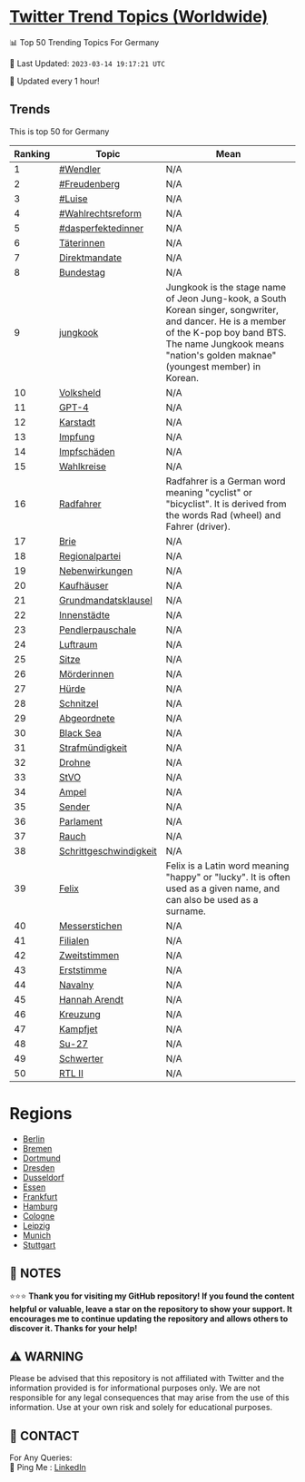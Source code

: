 [Twitter Trend Topics (Worldwide)](https://github.com/ErcinDedeoglu/Twitter-Trend-Topics)
==========


📊 Top 50 Trending Topics For Germany

📆 Last Updated: `2023-03-14 19:17:21 UTC`

🔧 Updated every 1 hour!


## Trends

This is top 50 for Germany

| Ranking | Topic | Mean |
| ------- | ------------ | ------------ |
| 1 | [#Wendler](http://twitter.com/search?q=%23Wendler) | N/A |
| 2 | [#Freudenberg](http://twitter.com/search?q=%23Freudenberg) | N/A |
| 3 | [#Luise](http://twitter.com/search?q=%23Luise) | N/A |
| 4 | [#Wahlrechtsreform](http://twitter.com/search?q=%23Wahlrechtsreform) | N/A |
| 5 | [#dasperfektedinner](http://twitter.com/search?q=%23dasperfektedinner) | N/A |
| 6 | [Täterinnen](http://twitter.com/search?q=T%c3%a4terinnen) | N/A |
| 7 | [Direktmandate](http://twitter.com/search?q=Direktmandate) | N/A |
| 8 | [Bundestag](http://twitter.com/search?q=Bundestag) | N/A |
| 9 | [jungkook](http://twitter.com/search?q=jungkook) | Jungkook is the stage name of Jeon Jung-kook, a South Korean singer, songwriter, and dancer. He is a member of the K-pop boy band BTS. The name Jungkook means "nation's golden maknae" (youngest member) in Korean. |
| 10 | [Volksheld](http://twitter.com/search?q=Volksheld) | N/A |
| 11 | [GPT-4](http://twitter.com/search?q=GPT-4) | N/A |
| 12 | [Karstadt](http://twitter.com/search?q=Karstadt) | N/A |
| 13 | [Impfung](http://twitter.com/search?q=Impfung) | N/A |
| 14 | [Impfschäden](http://twitter.com/search?q=Impfsch%c3%a4den) | N/A |
| 15 | [Wahlkreise](http://twitter.com/search?q=Wahlkreise) | N/A |
| 16 | [Radfahrer](http://twitter.com/search?q=Radfahrer) | Radfahrer is a German word meaning "cyclist" or "bicyclist". It is derived from the words Rad (wheel) and Fahrer (driver). |
| 17 | [Brie](http://twitter.com/search?q=Brie) | N/A |
| 18 | [Regionalpartei](http://twitter.com/search?q=Regionalpartei) | N/A |
| 19 | [Nebenwirkungen](http://twitter.com/search?q=Nebenwirkungen) | N/A |
| 20 | [Kaufhäuser](http://twitter.com/search?q=Kaufh%c3%a4user) | N/A |
| 21 | [Grundmandatsklausel](http://twitter.com/search?q=Grundmandatsklausel) | N/A |
| 22 | [Innenstädte](http://twitter.com/search?q=Innenst%c3%a4dte) | N/A |
| 23 | [Pendlerpauschale](http://twitter.com/search?q=Pendlerpauschale) | N/A |
| 24 | [Luftraum](http://twitter.com/search?q=Luftraum) | N/A |
| 25 | [Sitze](http://twitter.com/search?q=Sitze) | N/A |
| 26 | [Mörderinnen](http://twitter.com/search?q=M%c3%b6rderinnen) | N/A |
| 27 | [Hürde](http://twitter.com/search?q=H%c3%bcrde) | N/A |
| 28 | [Schnitzel](http://twitter.com/search?q=Schnitzel) | N/A |
| 29 | [Abgeordnete](http://twitter.com/search?q=Abgeordnete) | N/A |
| 30 | [Black Sea](http://twitter.com/search?q=Black+Sea) | N/A |
| 31 | [Strafmündigkeit](http://twitter.com/search?q=Strafm%c3%bcndigkeit) | N/A |
| 32 | [Drohne](http://twitter.com/search?q=Drohne) | N/A |
| 33 | [StVO](http://twitter.com/search?q=StVO) | N/A |
| 34 | [Ampel](http://twitter.com/search?q=Ampel) | N/A |
| 35 | [Sender](http://twitter.com/search?q=Sender) | N/A |
| 36 | [Parlament](http://twitter.com/search?q=Parlament) | N/A |
| 37 | [Rauch](http://twitter.com/search?q=Rauch) | N/A |
| 38 | [Schrittgeschwindigkeit](http://twitter.com/search?q=Schrittgeschwindigkeit) | N/A |
| 39 | [Felix](http://twitter.com/search?q=Felix) | Felix is a Latin word meaning "happy" or "lucky". It is often used as a given name, and can also be used as a surname. |
| 40 | [Messerstichen](http://twitter.com/search?q=Messerstichen) | N/A |
| 41 | [Filialen](http://twitter.com/search?q=Filialen) | N/A |
| 42 | [Zweitstimmen](http://twitter.com/search?q=Zweitstimmen) | N/A |
| 43 | [Erststimme](http://twitter.com/search?q=Erststimme) | N/A |
| 44 | [Navalny](http://twitter.com/search?q=Navalny) | N/A |
| 45 | [Hannah Arendt](http://twitter.com/search?q=Hannah+Arendt) | N/A |
| 46 | [Kreuzung](http://twitter.com/search?q=Kreuzung) | N/A |
| 47 | [Kampfjet](http://twitter.com/search?q=Kampfjet) | N/A |
| 48 | [Su-27](http://twitter.com/search?q=Su-27) | N/A |
| 49 | [Schwerter](http://twitter.com/search?q=Schwerter) | N/A |
| 50 | [RTL II](http://twitter.com/search?q=RTL+II) | N/A |



# Regions

* [Berlin](</Germany/Berlin.md>)
* [Bremen](</Germany/Bremen.md>)
* [Dortmund](</Germany/Dortmund.md>)
* [Dresden](</Germany/Dresden.md>)
* [Dusseldorf](</Germany/Dusseldorf.md>)
* [Essen](</Germany/Essen.md>)
* [Frankfurt](</Germany/Frankfurt.md>)
* [Hamburg](</Germany/Hamburg.md>)
* [Cologne](</Germany/Cologne.md>)
* [Leipzig](</Germany/Leipzig.md>)
* [Munich](</Germany/Munich.md>)
* [Stuttgart](</Germany/Stuttgart.md>)



## 📝 NOTES

⭐⭐⭐ **Thank you for visiting my GitHub repository! If you found the content helpful or valuable, leave a star on the repository to show your support. It encourages me to continue updating the repository and allows others to discover it. Thanks for your help!**


## ⚠️ WARNING

Please be advised that this repository is not affiliated with Twitter and the information provided is for informational purposes only. We are not responsible for any legal consequences that may arise from the use of this information. Use at your own risk and solely for educational purposes.


## 📨 CONTACT

 For Any Queries:  
            🏓 Ping Me : [LinkedIn](https://www.linkedin.com/in/ercindedeoglu/)
